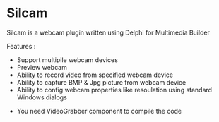 # Silcam
Silcam is a webcam plugin written using Delphi for Multimedia Builder

Features :

- Support multipile webcam devices
- Preview webcam
- Ability to record video from specified webcam device
- Ability to capture BMP & Jpg picture from webcam device
- Ability to config webcam properties like resoulation using standard Windows dialogs

* You need VideoGrabber component to compile the code
